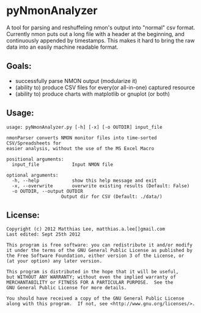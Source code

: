 pyNmonAnalyzer
========

A tool for parsing and reshuffeling nmon's output into "normal" csv format.
Currently nmon puts out a long file with a header at the beginning, and continuously
appended by timestamps. This makes it hard to bring the raw data into an easily 
machine readable format.

Goals:
-----
- successfully parse NMON output (modularize it)
- (ability to) produce CSV files for every(or all-in-one) captured resource
- (ability to) produce charts with matplotlib or gnuplot (or both)

Usage:
-----
```
usage: pyNmonAnalyzer.py [-h] [-x] [-o OUTDIR] input_file

nmonParser converts NMON monitor files into time-sorted CSV/Spreadsheets for
easier analysis, without the use of the MS Excel Macro

positional arguments:
  input_file            Input NMON file

optional arguments:
  -h, --help            show this help message and exit
  -x, --overwrite       overwrite existing results (Default: False)
  -o OUTDIR, --output OUTDIR
	                Output dir for CSV (Default: ./data/)
```

License:
--------
```
Copyright (c) 2012 Matthias Lee, matthias.a.lee[]gmail.com
Last edited: Sept 25th 2012

This program is free software: you can redistribute it and/or modify
it under the terms of the GNU General Public License as published by
the Free Software Foundation, either version 3 of the License, or
(at your option) any later version.

This program is distributed in the hope that it will be useful,
but WITHOUT ANY WARRANTY; without even the implied warranty of
MERCHANTABILITY or FITNESS FOR A PARTICULAR PURPOSE.  See the
GNU General Public License for more details.

You should have received a copy of the GNU General Public License
along with this program.  If not, see <http://www.gnu.org/licenses/>.
```
